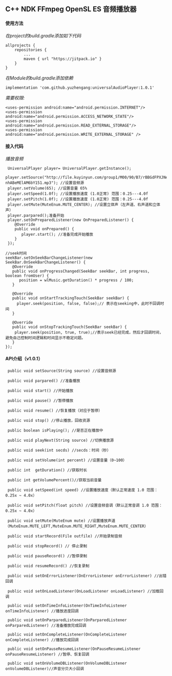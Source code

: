 ## C++  NDK  FFmpeg  OpenSL ES 音频播放器

#### 使用方法
*在project的build.gradle添加如下代码*

    allprojects {
	    repositories {
	        ...
	        maven { url "https://jitpack.io" }
	    }
	}

*在Module的build.gradle添加依赖*
  
    implementation 'com.github.yuzhengang:universalAudioPlayer:1.0.1'
   
*需要权限:*
    
    <uses-permission android:name="android.permission.INTERNET"/>
    <uses-permission android:name="android.permission.ACCESS_NETWORK_STATE"/>
    <uses-permission android:name="android.permission.READ_EXTERNAL_STORAGE"/>
    <uses-permission android:name="android.permission.WRITE_EXTERNAL_STORAGE" />
    
#### 接入代码
  *播放音频*
      
     UniversalPlayer player= UniversalPlayer.getInstance();
     player.setSource("http://file.kuyinyun.com/group1/M00/90/B7/rBBGdFPXJNeAM-nhABeMElAM6bY151.mp3"); //设置音频源
     player.setVolume(65); //设置音量 65%
     player.setSpeed(1.0f); //设置播放速度 (1.0正常) 范围：0.25---4.0f
     player.setPitch(1.0f); //设置播放速度 (1.0正常) 范围：0.25---4.0f
     player.setMute(MuteEnum.MUTE_CENTER); //设置立体声（左声道、右声道和立体声）
     player.parpared();准备开始
     player.setOnPreparedListener(new OnPreparedListener() {
        @Override
        public void onPrepared() {
           player.start(); //准备完成开始播放
        }
     });
     
    //seek时间
    seekBar.setOnSeekBarChangeListener(new SeekBar.OnSeekBarChangeListener() {
       @Override
       public void onProgressChanged(SeekBar seekBar, int progress, boolean fromUser) {
          position = wlMusic.getDuration() * progress / 100;
       }

       @Override
       public void onStartTrackingTouch(SeekBar seekBar) {
         player.seek(position, false, false);// 表示在seeking中，此时不回调时间
       }

       @Override
       public void onStopTrackingTouch(SeekBar seekBar) {
        player.seek(position, true, true);//表示seek已经完成，然后才回调时间，避免自己控制时间逻辑和时间显示不稳定问题。
       }
    });
    
 #### API介绍（v1.0.1）   
 
     public void setSource(String source) //设置音频源
       
     public void parpared() //准备播放
     
     public void start() //开始播放

     public void pause() //暂停播放
     
     public void resume() //恢复播放（对应于暂停）
     
     public void stop() //停止播放，回收资源
     
     public boolean isPlaying(); //是否正在播放中
     
     public void playNext(String source) //切换播放源

     public void seek(int secds) //secds：时间（秒） 

     public void setVolume(int percent) //设置音量（0~100）
     
     public int  getDuration() //获取时长
     
     public int getVolumePercent()//获取当前音量
     
     public void setSpeed(int speed) //设置播放速度（默认正常速度 1.0 范围：0.25x ~ 4.0x）
    
     public void setPitch(float pitch) //设置音频音调（默认正常音调 1.0 范围：0.25x ~ 4.0x）   
     
     public void setMute(MuteEnum mute) //设置播放声道 （MuteEnum.MUTE_LEFT,MuteEnum.MUTE_RIGHT,MuteEnum.MUTE_CENTER）
     
     public void startRecord(File outfile) //开始录制音频
     
     public void stopRecord() // 停止录制
          
     public void pauseRecord() //暂停录制

     public void resumeRecord() //恢复录制
     
     public void setOnErrorListener(OnErrorListener onErrorListener) //出错回调
     
     public void setOnLoadListener(OnLoadListener onLoadListener) //加载回调
     
     public void setOnTimeInfoListener(OnTimeInfoListener onTimeInfoListener) //播放进度回调
     
     public void setOnParparedListener(OnParparedListener onParparedListener) //准备播放完成回调
     
     public void setOnCompleteListener(OnCompleteListener onCompleteListener) //播放完成回调

     public void setOnPauseResumeListener(OnPauseResumeListener onPauseResumeListener) //暂停、恢复回调
     
     public void setOnVolumeDBListener(OnVolumeDBListener onVolumeDBListener)//声音分贝大小回调
     
     
     
     
     
     
     
